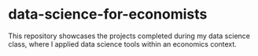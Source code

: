 # data-science-for-economists
This repository showcases the projects completed during my data science class, where I applied data science tools within an economics context.
